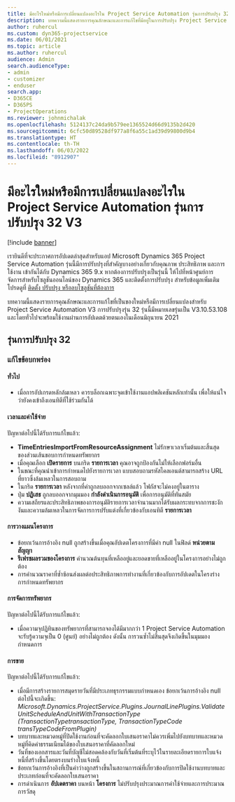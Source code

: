 ```yaml
---
title: มีอะไรใหม่หรือมีการเปลี่ยนแปลงอะไรใน Project Service Automation รุ่นการปรับปรุง 32 V3
description: บทความนี้แสดงรายการคุณลักษณะและการแก้ไขที่มีอยู่ในการปรับปรุง Project Service Automation รุ่น 32, V3
author: ruhercul
ms.custom: dyn365-projectservice
ms.date: 06/01/2021
ms.topic: article
ms.author: ruhercul
audience: Admin
search.audienceType:
- admin
- customizer
- enduser
search.app:
- D365CE
- D365PS
- ProjectOperations
ms.reviewer: johnmichalak
ms.openlocfilehash: 5124137c24da9b579ee1365524d66d9135b2d420
ms.sourcegitcommit: 6cfc50d89528df977a8f6a55c1ad39d99800d9b4
ms.translationtype: HT
ms.contentlocale: th-TH
ms.lasthandoff: 06/03/2022
ms.locfileid: "8912907"
---
```

# <a name="whats-new-or-changed-in-project-service-automation-update-release-32-v3"></a>มีอะไรใหม่หรือมีการเปลี่ยนแปลงอะไรใน Project Service Automation รุ่นการปรับปรุง 32 V3

[!include [banner](../includes/psa-now-project-operations.md)]

เรายินดีที่จะประกาศการอัปเดตล่าสุดสำหรับแอป Microsoft Dynamics 365 Project Service Automation รุ่นนี้มีการปรับปรุงที่สำคัญบางอย่างเกี่ยวกับคุณภาพ ประสิทธิภาพ และการใช้งาน เข้ากันได้กับ Dynamics 365 9.x หากต้องการปรับปรุงเป็นรุ่นนี้ ให้ไปที่หน้าศูนย์การจัดการสำหรับโซลูชันออนไลน์ของ Dynamics 365 และติดตั้งการปรับปรุง สำหรับข้อมูลเพิ่มเติม โปรดดูที่ [ติดตั้ง ปรับปรุง หรือลบโซลูชันที่ต้องการ](/power-platform/admin/install-remove-preferred-solution)

บทความนี้แสดงรายการคุณลักษณะและการแก้ไขที่เป็นของใหม่หรือมีการเปลี่ยนแปลงสำหรับ Project Service Automation V3 การปรับปรุงรุ่น 32 รุ่นนี้มีหมายเลขรุ่นเป็น V3.10.53.108 และโดยทั่วไปจะพร้อมใช้งานผ่านการอัปเดตด้วยตนเองในเดือนมิถุนายน 2021

## <a name="update-release-32"></a>รุ่นการปรับปรุง 32

### <a name="bug-fixes"></a>แก้ไขข้อบกพร่อง

#### <a name="general"></a>ทั่วไป

- เมื่อการอัปเกรดหลักล้มเหลว ควรบล็อกเฉพาะจุดเข้าใช้งานแอปพลิเคชันหลักเท่านั้น เพื่อให้แน่ใจว่ายังคงเข้าถึงเอนทิตีที่ใช้ร่วมกันได้

#### <a name="time-and-expense"></a>เวลาและค่าใช้จ่าย

ปัญหาต่อไปนี้ได้รับการแก้ไขแล้ว:

- **TimeEntriesImportFromResourceAssignment** ไม่รักษาเวลาเริ่มต้นและสิ้นสุดของส่วนเส้นขอบการกำหนดทรัพยากร
- เมื่อคุณเลือก **เปิดรายการ** บนกริด **รายการเวลา** คุณอาจถูกป้องกันไม่ให้เลือกฟอร์มอื่น
- ในขณะที่คุณนำเข้าการกำหนดไปยังรายการเวลา แบบสอบถามรหัสไคลเอนต์สามารถสร้าง URL ที่ยาวซึ่งล้มเหลวในการสอบถาม
- ในกริด **รายการเวลา** หลังจากที่ค่าถูกลบออกจากเซลล์แล้ว โฟกัสจะไม่คงอยู่ในตาราง
- ปุ่ม **ปฏิเสธ** ถูกลบออกจากมุมมอง **กำลังดำเนินการอนุมัติ** เพื่อการอนุมัติที่ทันสมัย
- ความเสถียรและประสิทธิภาพของการอนุมัติรายการเวลาจำนวนมากได้รับผลกระทบจากการชะงักงันและความล้มเหลวในการจัดการการปรับแต่งที่เกี่ยวข้องกับเอนทิตี **รายการเวลา**

#### <a name="project-planning"></a>การวางแผนโครงการ

- ข้อยกเว้นการอ้างอิง null ถูกสร้างขึ้นเมื่อคุณอัปเดตโครงการที่มีค่า null ในฟิลด์ **หน่วยตามสัญญา**
- **รีเฟรชผลรวมของโครงการ** คำนวณต้นทุนที่เหลืออยู่และยอดขายที่เหลืออยู่ในโครงการอย่างไม่ถูกต้อง
- การคำนวณราคาที่ซ้ำซ้อนส่งผลต่อประสิทธิภาพการทำงานที่เกี่ยวข้องกับการอัปเดตในโครงร่างการกำหนดทรัพยากร

#### <a name="resource-management"></a>การจัดการทรัพยากร

ปัญหาต่อไปนี้ได้รับการแก้ไขแล้ว:

- เมื่อความจุปฏิทินของทรัพยากรที่สามารถจองได้มีมากกว่า 1 Project Service Automation จะรับรู้ความจุเป็น 0 (ศูนย์) อย่างไม่ถูกต้อง ดังนั้น การวนซ้ำไม่สิ้นสุดจึงเกิดขึ้นในมุมมองกำหนดการ

#### <a name="sales"></a>การขาย

ปัญหาต่อไปนี้ได้รับการแก้ไขแล้ว:

- เมื่อมีการสร้างรายการสมุดรายวันที่มีประเภทธุรกรรมแบบกำหนดเอง ข้อยกเว้นการอ้างอิง null ต่อไปนี้จะเกิดขึ้น: *Microsoft.Dynamics.ProjectService.Plugins.JournalLinePlugins.ValidateUnitScheduleAndUnitWithTransactionType (TransactionTypetransactionType, TransactionTypeCode transTypeCodeFromPlugin)*
- บทบาทและหมวดหมู่ที่ปิดใช้งานก่อนที่จะคัดลอกใบเสนอราคาไม่ควรเพิ่มไปยังบทบาทและหมวดหมู่ที่คิดค่าธรรมเนียมได้ของใบเสนอราคาที่คัดลอกใหม่
- วันที่ของเอกสารและวันที่บัญชีไม่สอดคล้องกับวันที่เริ่มต้นที่ระบุไว้ในรายละเอียดรายการใบแจ้งหนี้ที่สร้างขึ้นโดยตรงบนร่างใบแจ้งหนี้
- ข้อยกเว้นการอ้างอิงที่เป็นค่าว่างถูกสร้างขึ้นในสถานการณ์ที่เกี่ยวข้องกับการปิดใช้งานบทบาทและประเภทก่อนที่จะคัดลอกใบเสนอราคา
- การดำเนินการ **อัปเดตราคา** บนหน้า **โครงการ** ไม่ปรับปรุงประมาณการค่าใช้จ่ายและการประมาณการวัสดุ
